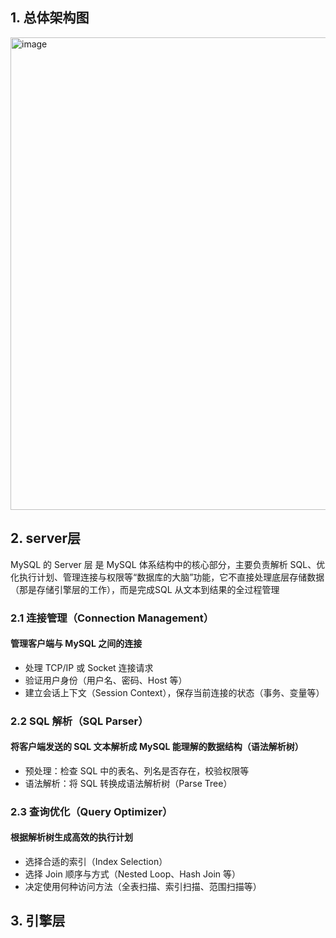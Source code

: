 ## 1. 总体架构图
<img width="763" height="756" alt="image" src="https://github.com/user-attachments/assets/8ec1502c-037f-4c70-8461-3290acb73119" />

## 2. server层
MySQL 的 Server 层 是 MySQL 体系结构中的核心部分，主要负责解析 SQL、优化执行计划、管理连接与权限等“数据库的大脑”功能，它不直接处理底层存储数据（那是存储引擎层的工作），而是完成SQL 从文本到结果的全过程管理
### 2.1 连接管理（Connection Management）
#### 管理客户端与 MySQL 之间的连接
- 处理 TCP/IP 或 Socket 连接请求
- 验证用户身份（用户名、密码、Host 等）
- 建立会话上下文（Session Context），保存当前连接的状态（事务、变量等）

### 2.2 SQL 解析（SQL Parser）
#### 将客户端发送的 SQL 文本解析成 MySQL 能理解的数据结构（语法解析树）
- 预处理：检查 SQL 中的表名、列名是否存在，校验权限等
- 语法解析：将 SQL 转换成语法解析树（Parse Tree）

### 2.3 查询优化（Query Optimizer）
#### 根据解析树生成高效的执行计划
- 选择合适的索引（Index Selection）
- 选择 Join 顺序与方式（Nested Loop、Hash Join 等）
- 决定使用何种访问方法（全表扫描、索引扫描、范围扫描等）
## 3. 引擎层
